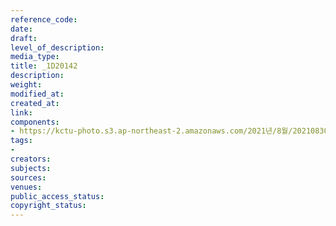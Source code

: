 ```yaml
---
reference_code: 
date: 
draft: 
level_of_description: 
media_type: 
title: _1D20142
description: 
weight: 
modified_at: 
created_at: 
link: 
components:
- https://kctu-photo.s3.ap-northeast-2.amazonaws.com/2021년/8월/20210830_국가책임+돌봄체계+대전환을+위한+민주노총+돌봄노동자+노정교섭+촉구+기자회견/_1D20142.jpg
tags:
- 
creators: 
subjects: 
sources: 
venues: 
public_access_status: 
copyright_status: 
---
```

